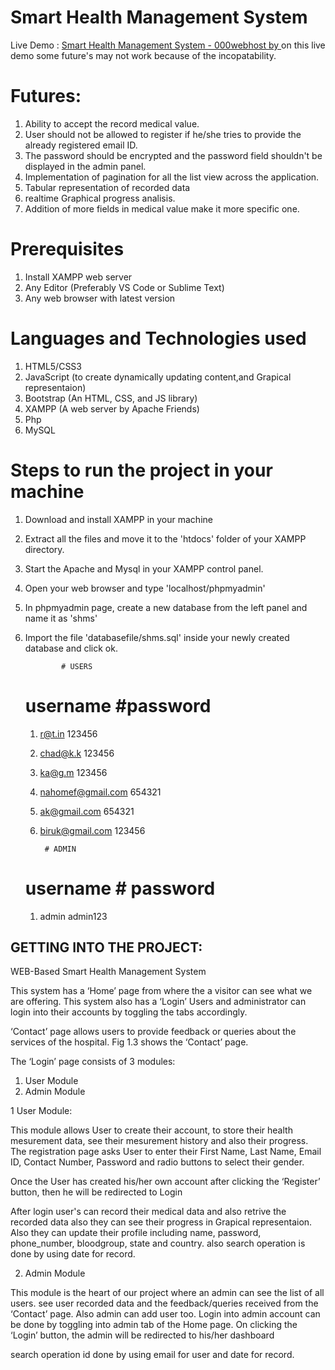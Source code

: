  # Smart Health Management System 


Live Demo : [Smart Health Management System - 000webhost by ](https://shmsg1.000webhostapp.com/)
on this live demo some future's may not work because of the incopatability.

# Futures:

1. Ability to accept the record medical value.
2. User should not be allowed to register if he/she tries to provide the already registered email ID.
3. The password should be encrypted and the password field shouldn't be displayed in the admin panel.
4. Implementation of pagination for all the list view across the application.
5. Tabular representation of recorded data
6. realtime Graphical progress analisis.
7. Addition of more fields in medical value make it more specific one.


  # Prerequisites

1. Install XAMPP web server
2. Any Editor (Preferably VS Code or Sublime Text)
3. Any web browser with latest version


# Languages and Technologies used

1. HTML5/CSS3
2. JavaScript (to create dynamically updating content,and Grapical representaion)
3. Bootstrap (An HTML, CSS, and JS library)
4. XAMPP (A web server by Apache Friends)
5. Php
6. MySQL 


# Steps to run the project in your machine

1. Download and install XAMPP in your machine
2. Extract all the files and move it to the 'htdocs' folder of your XAMPP directory.
3. Start the Apache and Mysql in your XAMPP control panel.
4. Open your web browser and type 'localhost/phpmyadmin'
5. In phpmyadmin page, create a new database from the left panel and name it as 'shms'
6. Import the file 'databasefile/shms.sql' inside your newly created database and click ok.


               # USERS

     # username                        #password

    1. r@t.in                          123456
    2. chad@k.k                        123456
    3. ka@g.m                          123456
    4. nahomef@gmail.com               654321
    5. ak@gmail.com                    654321
    6. biruk@gmail.com                 123456

    
            # ADMIN

   # username                     # password

   1. admin                         admin123


## GETTING INTO THE PROJECT:
WEB-Based Smart Health Management System 

 This system has a ‘Home’ page from where the a visitor can see what we are offering.
 This system also has a ‘Login’ Users and administrator can login into their accounts by toggling the tabs accordingly.

‘Contact’ page allows users to provide feedback or queries about the services of the hospital. Fig 1.3 shows the ‘Contact’ page.

The ‘Login’ page consists of 3 modules:
1. User Module
2. Admin Module

1 User Module:

This module allows User to create their account, to store their health mesurement data, see their mesurement history and also their progress.
The registration page asks User to enter their First Name, Last Name, Email ID, Contact Number, Password and radio buttons to select their gender.

Once the User has created his/her own account after clicking the ‘Register’ button, then he will be redirected to Login

After login user's can record their medical data and also retrive the recorded data also they can see their progress in Grapical representaion.
Also they can update their profile including name, password, phone_number, bloodgroup, state and country.
also search operation is done by using date for record.

2. Admin Module

This module is the heart of our project where an admin can see the list of all users. see user recorded data and the feedback/queries received from the ‘Contact’ page. Also admin can add user too. 
Login into admin account can be done by toggling into admin tab of the Home page.
On clicking the ‘Login’ button, the admin will be redirected to his/her dashboard

search operation id done by using email for user and date for record.